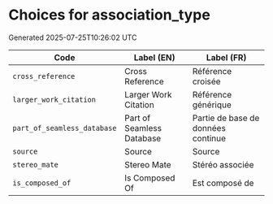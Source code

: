 # Choices for association_type

Generated 2025-07-25T10:26:02 UTC

| Code | Label (EN) | Label (FR) |
|------|------------|------------|
| `cross_reference` | Cross Reference | Référence croisée |
| `larger_work_citation` | Larger Work Citation | Référence générique |
| `part_of_seamless_database` | Part of Seamless Database | Partie de base de données continue |
| `source` | Source | Source |
| `stereo_mate` | Stereo Mate | Stéréo associée |
| `is_composed_of` | Is Composed Of | Est composé de |
